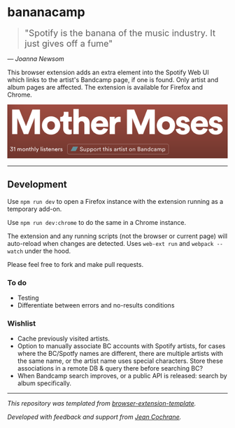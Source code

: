 # bananacamp

> <span style="font-size: 20px">"Spotify is the banana of the music industry. It just gives off a fume"</span>

_— Joanna Newsom_

This browser extension adds an extra element into the Spotify Web UI which links to the artist's Bandcamp page, if one is found. Only artist and album pages are affected. The extension is available for Firefox and Chrome.

![Artist page](media/artist.png)

---

## Development

Use `npm run dev` to open a Firefox instance with the extension running as a temporary add-on.

Use `npm run dev:chrome` to do the same in a Chrome instance.

The extension and any running scripts (not the browser or current page) will auto-reload when changes are detected. Uses `web-ext run` and `webpack --watch` under the hood.

Please feel free to fork and make pull requests.

### To do

- Testing
- Differentiate between errors and no-results conditions

### Wishlist

- Cache previously visited artists.
- Option to manually associate BC accounts with Spotify artists, for cases where the BC/Spotfy names are different, there are multiple artists with the same name, or the artist name uses special characters. Store these associations in a remote DB & query there before searching BC?
- When Bandcamp search improves, or a public API is released: search by album specifically.

---

_This repository was templated from [browser-extension-template](https://github.com/notlmn/browser-extension-template)._

_Developed with feedback and support from [Jean Cochrane](https://github.com/jeancochrane)._
